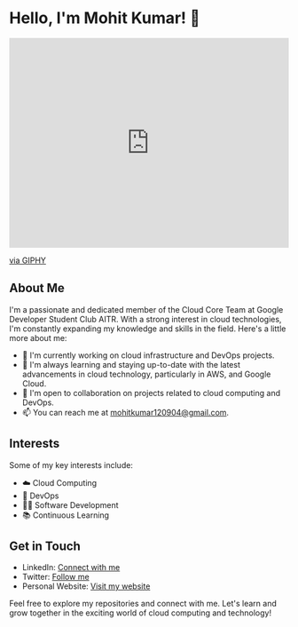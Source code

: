 # Hello, I'm Mohit Kumar! 👋

<div style="width:100%;height:0;padding-bottom:75%;position:relative;"><iframe src="https://giphy.com/embed/qgQUggAC3Pfv687qPC" width="100%" height="100%" style="position:absolute" frameBorder="0" class="giphy-embed" allowFullScreen></iframe></div><p><a href="https://giphy.com/gifs/dommespace-domme-space-programador-qgQUggAC3Pfv687qPC">via GIPHY</a></p>

## About Me
I'm a passionate and dedicated member of the Cloud Core Team at Google Developer Student Club AITR. With a strong interest in cloud technologies, I'm constantly expanding my knowledge and skills in the field. Here's a little more about me:

- 🔭 I'm currently working on cloud infrastructure and DevOps projects.
- 🌱 I'm always learning and staying up-to-date with the latest advancements in cloud technology, particularly in AWS, and Google Cloud.
- 💬 I'm open to collaboration on projects related to cloud computing and DevOps.
- 📫 You can reach me at [mohitkumar120904@gmail.com](mailto:mohitkumar120904@gmail.com).

## Interests
Some of my key interests include:
- ☁️ Cloud Computing
- 🚀 DevOps
- 👨‍💻 Software Development
- 📚 Continuous Learning

## Get in Touch
- LinkedIn: [Connect with me](https://www.linkedin.com/in/mohitkumargdsc/)
- Twitter: [Follow me](https://twitter.com/eprisinitiya)
- Personal Website: [Visit my website](https://mohitkumar.framer.ai/)

Feel free to explore my repositories and connect with me. Let's learn and grow together in the exciting world of cloud computing and technology!
